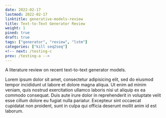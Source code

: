 ```yaml
---
date: 2022-02-17
lastmod: 2022-02-17
linktitle: generative-models-review
title: Text-to-Text Generator Review
weight: 1
pined: true
draft: true
tags: ["generator", "review", "lstm"]
categories: ["kill seq2seq"]
<!-- next: /testing-c
prev: /testing-a -->
---
```


A literature review on recent text-to-text generator models.

<!--more-->

Lorem ipsum dolor sit amet, consectetur adipisicing elit, sed do eiusmod
tempor incididunt ut labore et dolore magna aliqua. Ut enim ad minim veniam,
quis nostrud exercitation ullamco laboris nisi ut aliquip ex ea commodo
consequat. Duis aute irure dolor in reprehenderit in voluptate velit esse
cillum dolore eu fugiat nulla pariatur. Excepteur sint occaecat cupidatat non
proident, sunt in culpa qui officia deserunt mollit anim id est laborum.